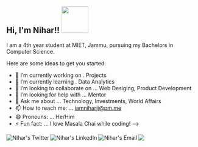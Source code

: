 <h2> Hi, I'm Nihar!! <img src="https://media.giphy.com/media/mGcNjsfWAjY5AEZNw6/giphy.gif" width="70"></h2>

I am a 4th year student at MIET, Jammu, pursuing my Bachelors in Computer Science.<br>

Here are some ideas to get you started:

- 🔭 I’m currently working on . Projects
- 🌱 I’m currently learning . Data Analytics 
- 👯 I’m looking to collaborate on ... Web Desiging, Product Development 
- 🤔 I’m looking for help with ... Mentor 
- 💬 Ask me about ... Technology, Investments, World Affairs
- 📫 How to reach me: ... iamniharji@pm.me 
- 😄 Pronouns: ... He/Him
- ⚡ Fun fact: ... I love Masala Chai while coding!
-->


<a href="https://www.twitter.com/zutshi_nihar">
  <img align="left" alt="Nihar's Twitter" src="https://img.icons8.com/cute-clipart/50/000000/twitter.png"/>
</a>

<a href="https://www.linkedin.com/niharzutshi">
  <img align="left" alt="Nihar's LinkedIn" src="https://img.icons8.com/bubbles/50/000000/linkedin.png"/>
</a>

<a href="mailto:niharzutshi12@yahoo.com">
  <img align="left" alt="Nihar's Email" src="https://img.icons8.com/clouds/50/000000/yahoo.png"/>
</a>

<a href="http://behance.net/niharzutshi">
<img src="https://img.icons8.com/bubbles/50/000000/behance.png"/>
</a>
